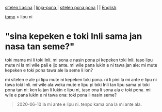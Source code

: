 [sitelen Lasina](https://joelthomastr.github.io/tokipona/kepeken-pi-toki-inli_si) | [<span class="lp">linja-pona </span>](https://joelthomastr.github.io/tokipona/kepeken-pi-toki-inli_lp) | [<span class="spp">sitelen pona pona</span>](https://joelthomastr.github.io/tokipona/kepeken-pi-toki-inli_spp) | [<i class="twa twa-framed-picture"></i><i class="twa twa-red-heart"></i>](https://joelthomastr.github.io/tokipona/kepeken-pi-toki-inli_se) | [English](https://joelthomastr.github.io/tokipona/kepeken-pi-toki-inli_en)

[tomo](https://joelthomastr.github.io/tokipona/READMEsi) > lipu ni

# "sina kepeken e toki Inli sama jan nasa tan seme?"

toki mama mi li toki Inli. mi sona e nasin pona pi kepeken toki Inli. taso lipu mute ni la mi wile pali e ijo ante. mi wile pana lukin e ni tawa jan ale: mi mute kepeken e toki pona tawa ale la seme li lon?

mi sitelen e ale pi lipu mute ni kepeken toki pona. ni li pini la mi ante e lipu ni tawa toki Inli. mi wile ala weka mute e lipu pi toki Inli tan lipu sama pi toki pona tan ni: ken la jan li lukin e lipu ni, taso ona li sona ala e toki pona. mi wile e pana lukin e ni tawa ona: toki pona li nasin seme?

> 2020-06-10 la mi ante e lipu ni. tenpo kama ona la mi ante ala.

<!-- LikeBtn.com BEGIN -->
<span class="likebtn-wrapper" data-theme="gray" data-i18n_like="pona" data-identifier="kepeken-pi-toki-inli_si" data-share_size="large" data-i18n_dislike="ni li ike tawa mi" data-i18n_like_tooltip="lipu ni li pona tawa mi" data-i18n_dislike_tooltip="lipu ni li ike tawa mi" data-i18n_unlike_tooltip="lipu ni li pona ala tawa mi" data-i18n_undislike_tooltip="lipu ni li ike ala tawa mi" data-i18n_share_text="o pana e lipu ni tawa jan ante!" data-i18n_popup_close="o weka" data-i18n_popup_text="o pona!"></span>
<script>(function(d,e,s){if(d.getElementById("likebtn_wjs"))return;a=d.createElement(e);m=d.getElementsByTagName(e)[0];a.async=1;a.id="likebtn_wjs";a.src=s;m.parentNode.insertBefore(a, m)})(document,"script","//w.likebtn.com/js/w/widget.js");</script>
<!-- LikeBtn.com END -->
